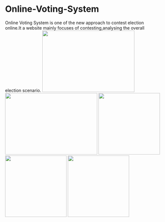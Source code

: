 ﻿# Online-Voting-System
 Online Voting System is one of the new approach to contest election online.It a website mainly focuses of contesting,analysing the overall election scenario.
<img src="https://user-images.githubusercontent.com/23560077/28917934-0b68d50e-7865-11e7-807a-3b6438ae6c9e.png" width="300" height="200" />
<img src="https://user-images.githubusercontent.com/23560077/28917933-0b64fe20-7865-11e7-8b22-d4a489ba36e4.png" width="300" height="200" />
<img src="https://user-images.githubusercontent.com/23560077/28917936-0b8a2b46-7865-11e7-8cad-4d670f12c080.png" width="200" height="200" />
<img src="https://user-images.githubusercontent.com/23560077/28917935-0b886932-7865-11e7-823d-5a021dea3fd1.png" width="200" height="200" />
<img src="https://user-images.githubusercontent.com/23560077/28917932-0b3ac92a-7865-11e7-8fc9-3b08645c6c17.png" width="200" height="200" />
